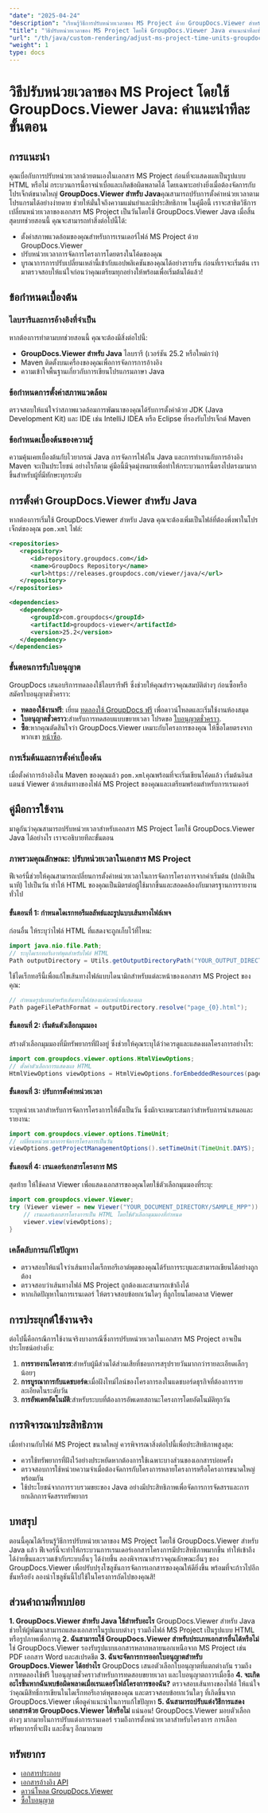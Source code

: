 ```yaml
---
"date": "2025-04-24"
"description": "เรียนรู้วิธีการปรับหน่วยเวลาของ MS Project ด้วย GroupDocs.Viewer สำหรับ Java ปรับปรุงกระบวนการแสดงเอกสารโครงการของคุณอย่างมีประสิทธิภาพและแม่นยำ"
"title": "วิธีปรับหน่วยเวลาของ MS Project โดยใช้ GroupDocs.Viewer Java คำแนะนำทีละขั้นตอน"
"url": "/th/java/custom-rendering/adjust-ms-project-time-units-groupdocs-viewer-java/"
"weight": 1
type: docs
---
```

# วิธีปรับหน่วยเวลาของ MS Project โดยใช้ GroupDocs.Viewer Java: คำแนะนำทีละขั้นตอน
## การแนะนำ
คุณเบื่อกับการปรับหน่วยเวลาด้วยตนเองในเอกสาร MS Project ก่อนที่จะแสดงผลเป็นรูปแบบ HTML หรือไม่ กระบวนการนี้อาจน่าเบื่อและเกิดข้อผิดพลาดได้ โดยเฉพาะอย่างยิ่งเมื่อต้องจัดการกับโปรเจ็กต์ขนาดใหญ่ **GroupDocs.Viewer สำหรับ Java**คุณสามารถปรับการตั้งค่าหน่วยเวลาตามโปรแกรมได้อย่างง่ายดาย ช่วยให้มั่นใจถึงความแม่นยำและมีประสิทธิภาพ
ในคู่มือนี้ เราจะสาธิตวิธีการเปลี่ยนหน่วยเวลาของเอกสาร MS Project เป็นวันโดยใช้ GroupDocs.Viewer Java เมื่อสิ้นสุดบทช่วยสอนนี้ คุณจะสามารถทำสิ่งต่อไปนี้ได้:
- ตั้งค่าสภาพแวดล้อมของคุณสำหรับการเรนเดอร์ไฟล์ MS Project ด้วย GroupDocs.Viewer
- ปรับหน่วยเวลาการจัดการโครงการโดยตรงในโค้ดของคุณ
- บูรณาการการปรับเปลี่ยนเหล่านี้เข้ากับแอปพลิเคชันของคุณได้อย่างราบรื่น
ก่อนที่เราจะเริ่มต้น เรามาตรวจสอบให้แน่ใจก่อนว่าคุณเตรียมทุกอย่างให้พร้อมเพื่อเริ่มต้นได้แล้ว!
## ข้อกำหนดเบื้องต้น
### ไลบรารีและการอ้างอิงที่จำเป็น
หากต้องการทำตามบทช่วยสอนนี้ คุณจะต้องมีสิ่งต่อไปนี้:
- **GroupDocs.Viewer สำหรับ Java** ไลบรารี (เวอร์ชัน 25.2 หรือใหม่กว่า)
- Maven ติดตั้งบนเครื่องของคุณเพื่อการจัดการการอ้างอิง
- ความเข้าใจพื้นฐานเกี่ยวกับการเขียนโปรแกรมภาษา Java
### ข้อกำหนดการตั้งค่าสภาพแวดล้อม
ตรวจสอบให้แน่ใจว่าสภาพแวดล้อมการพัฒนาของคุณได้รับการตั้งค่าด้วย JDK (Java Development Kit) และ IDE เช่น IntelliJ IDEA หรือ Eclipse ที่รองรับโปรเจ็กต์ Maven
### ข้อกำหนดเบื้องต้นของความรู้
ความคุ้นเคยเบื้องต้นกับไวยากรณ์ Java การจัดการไฟล์ใน Java และการทำงานกับการอ้างอิง Maven จะเป็นประโยชน์ อย่างไรก็ตาม คู่มือนี้มีจุดมุ่งหมายเพื่อทำให้กระบวนการนี้ตรงไปตรงมามากขึ้นสำหรับผู้ที่มีทักษะทุกระดับ
## การตั้งค่า GroupDocs.Viewer สำหรับ Java
หากต้องการเริ่มใช้ GroupDocs.Viewer สำหรับ Java คุณจะต้องเพิ่มเป็นไฟล์ที่ต้องพึ่งพาในโปรเจ็กต์ของคุณ `pom.xml` ไฟล์:
```xml
<repositories>
   <repository>
      <id>repository.groupdocs.com</id>
      <name>GroupDocs Repository</name>
      <url>https://releases.groupdocs.com/viewer/java/</url>
   </repository>
</repositories>

<dependencies>
   <dependency>
      <groupId>com.groupdocs</groupId>
      <artifactId>groupdocs-viewer</artifactId>
      <version>25.2</version>
   </dependency>
</dependencies>
```
### ขั้นตอนการรับใบอนุญาต
GroupDocs เสนอบริการทดลองใช้ไลบรารีฟรี ซึ่งช่วยให้คุณสำรวจคุณสมบัติต่างๆ ก่อนซื้อหรือสมัครใบอนุญาตชั่วคราว:
- **ทดลองใช้งานฟรี**: เยี่ยม [ทดลองใช้ GroupDocs ฟรี](https://releases.groupdocs.com/viewer/java/) เพื่อดาวน์โหลดและเริ่มใช้งานห้องสมุด
- **ใบอนุญาตชั่วคราว**:สำหรับการทดสอบแบบขยายเวลา โปรดขอ [ใบอนุญาตชั่วคราว](https://purchase-groupdocs.com/temporary-license/).
- **ซื้อ**:หากคุณตัดสินใจว่า GroupDocs.Viewer เหมาะกับโครงการของคุณ ให้ซื้อโดยตรงจากพวกเขา [หน้าซื้อ](https://purchase-groupdocs.com/buy).
### การเริ่มต้นและการตั้งค่าเบื้องต้น
เมื่อตั้งค่าการอ้างอิงใน Maven ของคุณแล้ว `pom.xml`คุณพร้อมที่จะเริ่มเขียนโค้ดแล้ว เริ่มต้นอินสแตนซ์ Viewer ด้วยเส้นทางของไฟล์ MS Project ของคุณและเตรียมพร้อมสำหรับการเรนเดอร์
## คู่มือการใช้งาน
มาดูกันว่าคุณสามารถปรับหน่วยเวลาสำหรับเอกสาร MS Project โดยใช้ GroupDocs.Viewer Java ได้อย่างไร เราจะอธิบายทีละขั้นตอน
### ภาพรวมคุณลักษณะ: ปรับหน่วยเวลาในเอกสาร MS Project
ฟีเจอร์นี้ช่วยให้คุณสามารถเปลี่ยนการตั้งค่าหน่วยเวลาในการจัดการโครงการจากค่าเริ่มต้น (ปกติเป็นนาที) ไปเป็นวัน ทำให้ HTML ของคุณเป็นมิตรต่อผู้ใช้มากขึ้นและสอดคล้องกับมาตรฐานการรายงานทั่วไป
#### ขั้นตอนที่ 1: กำหนดไดเรกทอรีผลลัพธ์และรูปแบบเส้นทางไฟล์เพจ
ก่อนอื่น ให้ระบุว่าไฟล์ HTML ที่แสดงจะถูกเก็บไว้ที่ไหน:
```java
import java.nio.file.Path;
// ระบุไดเรกทอรีเอาท์พุตสำหรับไฟล์ HTML
Path outputDirectory = Utils.getOutputDirectoryPath("YOUR_OUTPUT_DIRECTORY");
```
ใช้ไดเร็กทอรีนี้เพื่อแก้ไขเส้นทางไฟล์แบบไดนามิกสำหรับแต่ละหน้าของเอกสาร MS Project ของคุณ:
```java
// กำหนดรูปแบบสำหรับเส้นทางไฟล์ของแต่ละหน้าที่แสดงผล
Path pageFilePathFormat = outputDirectory.resolve("page_{0}.html");
```
#### ขั้นตอนที่ 2: เริ่มต้นตัวเลือกมุมมอง
สร้างตัวเลือกมุมมองที่มีทรัพยากรที่ฝังอยู่ ซึ่งช่วยให้คุณระบุได้ว่าควรดูและแสดงผลโครงการอย่างไร:
```java
import com.groupdocs.viewer.options.HtmlViewOptions;
// ตั้งค่าตัวเลือกการแสดงผล HTML
HtmlViewOptions viewOptions = HtmlViewOptions.forEmbeddedResources(pageFilePathFormat);
```
#### ขั้นตอนที่ 3: ปรับการตั้งค่าหน่วยเวลา
ระบุหน่วยเวลาสำหรับการจัดการโครงการให้ตั้งเป็นวัน ซึ่งมักจะเหมาะสมกว่าสำหรับการนำเสนอและรายงาน:
```java
import com.groupdocs.viewer.options.TimeUnit;
// เปลี่ยนหน่วยเวลาการจัดการโครงการเป็นวัน
viewOptions.getProjectManagementOptions().setTimeUnit(TimeUnit.DAYS);
```
#### ขั้นตอนที่ 4: เรนเดอร์เอกสารโครงการ MS
สุดท้าย ให้ใช้คลาส Viewer เพื่อแสดงเอกสารของคุณโดยใช้ตัวเลือกมุมมองที่ระบุ:
```java
import com.groupdocs.viewer.Viewer;
try (Viewer viewer = new Viewer("YOUR_DOCUMENT_DIRECTORY/SAMPLE_MPP")) {
    // เรนเดอร์เอกสารโครงการเป็น HTML โดยใช้ตัวเลือกมุมมองที่กำหนด
    viewer.view(viewOptions);
}
```
### เคล็ดลับการแก้ไขปัญหา
- ตรวจสอบให้แน่ใจว่าเส้นทางไดเร็กทอรีเอาต์พุตของคุณได้รับการระบุและสามารถเขียนได้อย่างถูกต้อง
- ตรวจสอบว่าเส้นทางไฟล์ MS Project ถูกต้องและสามารถเข้าถึงได้
- หากเกิดปัญหาในการเรนเดอร์ ให้ตรวจสอบข้อยกเว้นใดๆ ที่ถูกโยนโดยคลาส Viewer
## การประยุกต์ใช้งานจริง
ต่อไปนี้คือกรณีการใช้งานจริงบางกรณีซึ่งการปรับหน่วยเวลาในเอกสาร MS Project อาจเป็นประโยชน์อย่างยิ่ง:
1. **การรายงานโครงการ**:สำหรับผู้มีส่วนได้ส่วนเสียที่ชอบการสรุปรายวันมากกว่ารายละเอียดเล็กๆ น้อยๆ
2. **การบูรณาการกับแดชบอร์ด**:เมื่อฝังไทม์ไลน์ของโครงการลงในแดชบอร์ดธุรกิจที่ต้องการรายละเอียดในระดับวัน
3. **การอัพเดทอัตโนมัติ**:สำหรับระบบที่ต้องการอัพเดทสถานะโครงการโดยอัตโนมัติทุกวัน
## การพิจารณาประสิทธิภาพ
เมื่อทำงานกับไฟล์ MS Project ขนาดใหญ่ ควรพิจารณาสิ่งต่อไปนี้เพื่อประสิทธิภาพสูงสุด:
- ควรใช้ทรัพยากรที่ฝังไว้อย่างประหยัดหากต้องการใช้เฉพาะบางส่วนของเอกสารบ่อยครั้ง
- ตรวจสอบการใช้หน่วยความจำเมื่อต้องจัดการกับโครงการหลายโครงการหรือโครงการขนาดใหญ่พร้อมกัน
- ใช้ประโยชน์จากการรวบรวมขยะของ Java อย่างมีประสิทธิภาพเพื่อจัดการการจัดสรรและการยกเลิกการจัดสรรทรัพยากร
## บทสรุป
ตอนนี้คุณได้เรียนรู้วิธีการปรับหน่วยเวลาของ MS Project โดยใช้ GroupDocs.Viewer สำหรับ Java แล้ว ฟีเจอร์นี้จะทำให้กระบวนการเรนเดอร์เอกสารโครงการมีประสิทธิภาพมากขึ้น ทำให้เข้าถึงได้ง่ายขึ้นและรวมเข้ากับระบบอื่นๆ ได้ง่ายขึ้น 
ลองพิจารณาสำรวจคุณลักษณะอื่นๆ ของ GroupDocs.Viewer เพื่อปรับปรุงโซลูชันการจัดการเอกสารของคุณให้ดียิ่งขึ้น
พร้อมที่จะก้าวไปอีกขั้นหรือยัง ลองนำโซลูชันนี้ไปใช้ในโครงการถัดไปของคุณสิ!
## ส่วนคำถามที่พบบ่อย
**1. GroupDocs.Viewer สำหรับ Java ใช้สำหรับอะไร**
GroupDocs.Viewer สำหรับ Java ช่วยให้ผู้พัฒนาสามารถแสดงเอกสารในรูปแบบต่างๆ รวมถึงไฟล์ MS Project เป็นรูปแบบ HTML หรือรูปภาพเพื่อการดู
**2. ฉันสามารถใช้ GroupDocs.Viewer สำหรับประเภทเอกสารอื่นได้หรือไม่**
ใช่ GroupDocs.Viewer รองรับรูปแบบเอกสารหลากหลายนอกเหนือจาก MS Project เช่น PDF เอกสาร Word และสเปรดชีต
**3. ฉันจะจัดการการออกใบอนุญาตสำหรับ GroupDocs.Viewer ได้อย่างไร**
GroupDocs เสนอตัวเลือกใบอนุญาตที่แตกต่างกัน รวมถึงการทดลองใช้ฟรี ใบอนุญาตชั่วคราวสำหรับการทดสอบขยายเวลา และใบอนุญาตถาวรเมื่อซื้อ
**4. จะเกิดอะไรขึ้นหากฉันพบข้อผิดพลาดเมื่อเรนเดอร์ไฟล์โครงการของฉัน?**
ตรวจสอบเส้นทางของไฟล์ ให้แน่ใจว่าคุณมีสิทธิ์การเขียนในไดเร็กทอรีเอาต์พุตของคุณ และตรวจสอบข้อยกเว้นใดๆ ที่เกิดขึ้นจาก GroupDocs.Viewer เพื่อดูคำแนะนำในการแก้ไขปัญหา
**5. ฉันสามารถปรับแต่งวิธีการแสดงเอกสารด้วย GroupDocs.Viewer ได้หรือไม่**
แน่นอน! GroupDocs.Viewer มอบตัวเลือกต่างๆ มากมายในการปรับแต่งการเรนเดอร์ รวมถึงการตั้งหน่วยเวลาสำหรับโครงการ การเลือกทรัพยากรที่จะฝัง และอื่นๆ อีกมากมาย
## ทรัพยากร
- [เอกสารประกอบ](https://docs.groupdocs.com/viewer/java/)
- [เอกสารอ้างอิง API](https://reference.groupdocs.com/viewer/java/)
- [ดาวน์โหลด GroupDocs.Viewer](https://releases.groupdocs.com/viewer/java/)
- [ซื้อใบอนุญาต](https://purchase.groupdocs.com/buy)